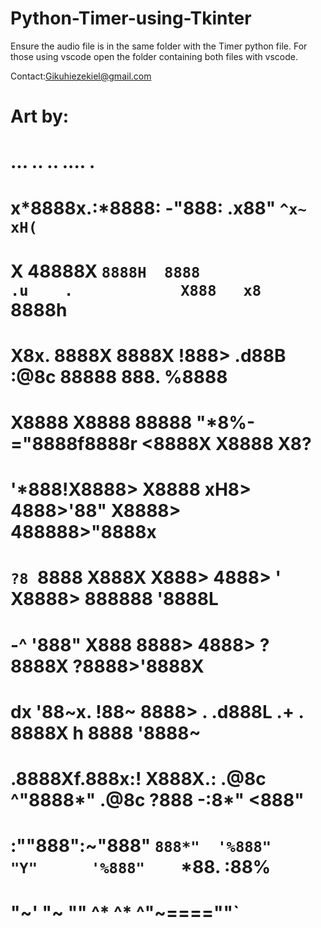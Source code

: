 # Python-Timer-using-Tkinter

Ensure the audio file is in the same folder with the Timer python file.
For those using vscode open the folder containing both files with vscode.


Contact:Gikuhiezekiel@gmail.com


# Art by:

#     ...     ..      ..                                      ....        .   
#   x*8888x.:*8888: -"888:                                 .x88" `^x~  xH(`   
#  X   48888X `8888H  8888             .u    .            X888   x8 ` 8888h   
# X8x.  8888X  8888X  !888>          .d88B :@8c          88888  888.  %8888   
# X8888 X8888  88888   "*8%-        ="8888f8888r        <8888X X8888   X8?    
# '*888!X8888> X8888  xH8>            4888>'88"         X8888> 488888>"8888x  
#   `?8 `8888  X888X X888>            4888> '           X8888>  888888 '8888L 
#   -^  '888"  X888  8888>            4888>             ?8888X   ?8888>'8888X 
#    dx '88~x. !88~  8888>      .    .d888L .+      .    8888X h  8888 '8888~ 
#  .8888Xf.888x:!    X888X.:  .@8c   ^"8888*"     .@8c    ?888  -:8*"  <888"  
# :""888":~"888"     `888*"  '%888"     "Y"      '%888"    `*88.      :88%    
#     "~'    "~        ""      ^*                  ^*         ^"~====""`      
                                                                            
                                                                            
                                                                            
